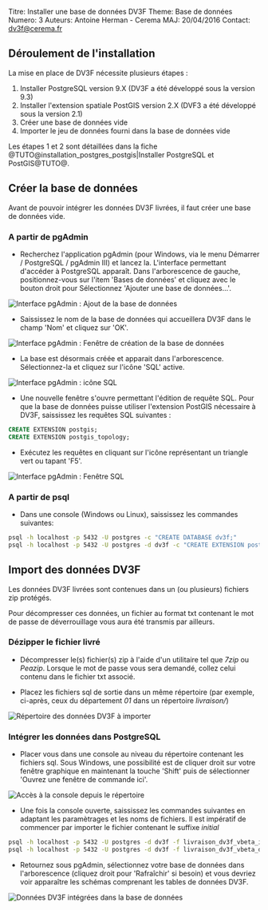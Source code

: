 Titre: Installer une base de données DV3F
Theme: Base de données
Numero: 3
Auteurs: Antoine Herman - Cerema
MAJ: 20/04/2016
Contact: dv3f@cerema.fr

## Déroulement de l'installation

La mise en place de DV3F nécessite plusieurs étapes :

 1. Installer PostgreSQL version 9.X (DV3F a été développé sous la version 9.3)
 2. Installer l'extension spatiale PostGIS version 2.X (DVF3 a été développé sous la version 2.1)
 3. Créer une base de données vide
 4. Importer le jeu de données fourni dans la base de données vide

Les étapes 1 et 2 sont détaillées dans la fiche @TUTO@installation_postgres_postgis|Installer PostgreSQL et PostGIS@TUTO@.

## Créer la base de données

Avant de pouvoir intégrer les données DV3F livrées, il faut créer une base de données vide.

### A partir de pgAdmin

 * Recherchez l'application pgAdmin (pour Windows, via le menu Démarrer / PostgreSQL / pgAdmin III) et lancez la. L'interface
permettant d'accéder à PostgreSQL apparaît. Dans l'arborescence de gauche, positionnez-vous sur l'item 'Bases de données' et cliquez avec
le bouton droit pour Sélectionnez 'Ajouter une base de données...'.

![*Interface pgAdmin : Ajout de la base de données*](ressources/pgadmin-0.png "pgAdmin")

 * Saississez le nom de la base de données qui accueillera DV3F dans le champ 'Nom' et cliquez sur 'OK'. 

 ![*Interface pgAdmin : Fenêtre de création de la base de données*](ressources/pgadmin-0bis.png "pgAdmin")

 * La base est désormais créée et apparait dans l'arborescence. Sélectionnez-la et cliquez sur l'icône 'SQL' active. 

![*Interface pgAdmin : icône SQL*](ressources/pgadmin-1.png "pgAdmin")

* Une nouvelle fenêtre s'ouvre permettant l'édition de requête SQL. Pour que la base de données puisse utiliser l'extension PostGIS nécessaire à
DV3F, saississez les requêtes SQL suivantes :

```sql
CREATE EXTENSION postgis;
CREATE EXTENSION postgis_topology;
```

 * Exécutez les requêtes en cliquant sur l'icône représentant un triangle vert ou tapant 'F5'. 
 
 ![*Interface pgAdmin : Fenêtre SQL*](ressources/pgadmin-2.png "pgAdmin")
 
### A partir de psql

 * Dans une console (Windows ou Linux), saississez les commandes suivantes:
 
```bash
psql -h localhost -p 5432 -U postgres -c "CREATE DATABASE dv3f;"
psql -h localhost -p 5432 -U postgres -d dv3f -c "CREATE EXTENSION postgis; CREATE EXTENSION postgis_topology;"
```

## Import des données DV3F

Les données DV3F livrées sont contenues dans un (ou plusieurs) fichiers zip protégés.

Pour décompresser ces données, un fichier au format txt contenant le mot de passe de déverrouillage vous aura été transmis par ailleurs. 

### Dézipper le fichier livré

 * Décompresser le(s) fichier(s) zip à l'aide d'un utilitaire tel que _7zip_ ou _Peazip_. Lorsque le mot de passe vous sera demandé, collez
 celui contenu dans le fichier txt associé.
 
 * Placez les fichiers sql de sortie dans un même répertoire (par exemple, ci-après, ceux du département _01_ dans un répertoire _livraison/_)
 
  ![*Répertoire des données DV3F à importer*](ressources/integration-1.png "integration")

### Intégrer les données dans PostgreSQL

 * Placer vous dans une console au niveau du répertoire contenant les fichiers sql. Sous Windows, une possibilité est de cliquer droit 
sur votre fenêtre graphique en maintenant la touche 'Shift' puis de sélectionner 'Ouvrez une fenêtre de commande ici'.

 ![*Accès à la console depuis le répertoire*](ressources/integration-2.png "integration")
 
 * Une fois la console ouverte, saississez les commandes suivantes en adaptant les paramètrages et les noms de fichiers. Il est impératif de commencer
 par importer le fichier contenant le suffixe _initial_
 
```bash
psql -h localhost -p 5432 -U postgres -d dv3f -f livraison_dv3f_vbeta_initial.sql
psql -h localhost -p 5432 -U postgres -d dv3f -f livraison_dv3f_vbeta_dep01.sql
```
 * Retournez sous pgAdmin, sélectionnez votre base de données dans l'arborescence (cliquez droit pour 'Rafraîchir' si besoin) et vous devriez voir
apparaître les schémas comprenant les tables de données DV3F. 

 ![*Données DV3F intégrées dans la base de données*](ressources/integration-3.png "integration")

 
